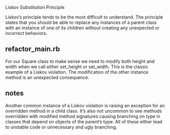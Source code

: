 Liskov Substitution Principle


Liskov’s principle tends to be the most difficult to understand. 
The principle states that you should be able to replace any instances of a parent class 
with an instance of one of its children without creating any unexpected or incorrect behaviors.

## refactor_main.rb

For our Square class to make sense we need to modify both height and width 
when we call either set_height or set_width. 
This is the classic example of a Liskov violation.
The modification of the other instance method is an unexpected consequence.

## notes

Another common instance of a Liskov violation is raising an exception for an overridden method in a child class.
It’s also not uncommon to see methods overridden with modified method signatures 
causing branching on type in classes that depend on objects of the parent’s type.
All of these either lead to unstable code or unnecessary and ugly branching.